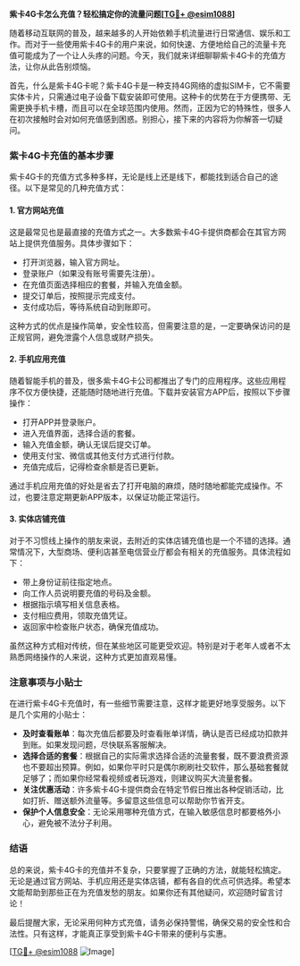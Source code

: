 **紫卡4G卡怎么充值？轻松搞定你的流量问题[[TG💪+ @esim1088](https://t.me/s/esim1088)]**

随着移动互联网的普及，越来越多的人开始依赖手机流量进行日常通信、娱乐和工作。而对于一些使用紫卡4G卡的用户来说，如何快速、方便地给自己的流量卡充值可能成为了一个让人头疼的问题。今天，我们就来详细聊聊紫卡4G卡的充值方法，让你从此告别烦恼。

首先，什么是紫卡4G卡呢？紫卡4G卡是一种支持4G网络的虚拟SIM卡，它不需要实体卡片，只需通过电子设备下载安装即可使用。这种卡的优势在于方便携带、无需更换手机卡槽，而且可以在全球范围内使用。然而，正因为它的特殊性，很多人在初次接触时会对如何充值感到困惑。别担心，接下来的内容将为你解答一切疑问。

### 紫卡4G卡充值的基本步骤

紫卡4G卡的充值方式多种多样，无论是线上还是线下，都能找到适合自己的途径。以下是常见的几种充值方式：

#### 1. 官方网站充值
这是最常见也是最直接的充值方式之一。大多数紫卡4G卡提供商都会在其官方网站上提供充值服务。具体步骤如下：

- 打开浏览器，输入官方网址。
- 登录账户（如果没有账号需要先注册）。
- 在充值页面选择相应的套餐，并输入充值金额。
- 提交订单后，按照提示完成支付。
- 支付成功后，等待系统自动到账即可。

这种方式的优点是操作简单，安全性较高，但需要注意的是，一定要确保访问的是正规官网，避免泄露个人信息或财产损失。

#### 2. 手机应用充值
随着智能手机的普及，很多紫卡4G卡公司都推出了专门的应用程序。这些应用程序不仅方便快捷，还能随时随地进行充值。下载并安装官方APP后，按照以下步骤操作：

- 打开APP并登录账户。
- 进入充值界面，选择合适的套餐。
- 输入充值金额，确认无误后提交订单。
- 使用支付宝、微信或其他支付方式进行付款。
- 充值完成后，记得检查余额是否已更新。

通过手机应用充值的好处是省去了打开电脑的麻烦，随时随地都能完成操作。不过，也要注意定期更新APP版本，以保证功能正常运行。

#### 3. 实体店铺充值
对于不习惯线上操作的朋友来说，去附近的实体店铺充值也是一个不错的选择。通常情况下，大型商场、便利店甚至电信营业厅都会有相关的充值服务。具体流程如下：

- 带上身份证前往指定地点。
- 向工作人员说明要充值的号码及金额。
- 根据指示填写相关信息表格。
- 支付相应费用，领取充值凭证。
- 返回家中检查账户状态，确保充值成功。

虽然这种方式相对传统，但在某些地区可能更受欢迎。特别是对于老年人或者不太熟悉网络操作的人来说，这种方式更加直观易懂。

### 注意事项与小贴士

在进行紫卡4G卡充值时，有一些细节需要注意，这样才能更好地享受服务。以下是几个实用的小贴士：

- **及时查看账单**：每次充值后都要及时查看账单详情，确认是否已经成功扣款并到账。如果发现问题，尽快联系客服解决。
- **选择合适的套餐**：根据自己的实际需求选择合适的流量套餐，既不要浪费资源也不要超出预算。例如，如果你平时只是偶尔刷刷社交软件，那么基础套餐就足够了；而如果你经常看视频或者玩游戏，则建议购买大流量套餐。
- **关注优惠活动**：许多紫卡4G卡提供商会在特定节假日推出各种促销活动，比如打折、赠送额外流量等。多留意这些信息可以帮助你节省开支。
- **保护个人信息安全**：无论采用哪种充值方式，在输入敏感信息时都要格外小心，避免被不法分子利用。

### 结语

总的来说，紫卡4G卡的充值并不复杂，只要掌握了正确的方法，就能轻松搞定。无论是通过官方网站、手机应用还是实体店铺，都有各自的优点可供选择。希望本文能帮助到那些正在为充值发愁的朋友。如果你还有其他疑问，欢迎随时留言讨论！

最后提醒大家，无论采用何种方式充值，请务必保持警惕，确保交易的安全性和合法性。只有这样，才能真正享受到紫卡4G卡带来的便利与实惠。

[[TG💪+ @esim1088](https://t.me/s/esim1088) ![Image](https://i.postimg.cc/4NQfJmqS/Snipaste-2025-05-13-00-14-12.png)]